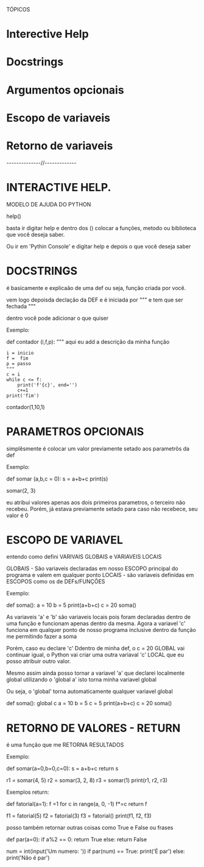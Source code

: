 TÓPICOS

# Interective Help
# Docstrings
# Argumentos opcionais
# Escopo de variaveis
# Retorno de variaveis


--------------//-------------

# INTERACTIVE HELP.

MODELO DE AJUDA DO PYTHON

help()

basta ir digitar help e dentro dos () colocar a funções, metodo ou biblioteca que você deseja saber.

Ou ir em 'Pythin Console' e digitar help e depois o que você deseja saber

# DOCSTRINGS

é basicamente e explicaão de uma def ou seja, função criada por você.

vem logo depoisda declação da DEF e é iniciada por """ e tem que ser fechada """

dentro você pode adicionar o que quiser

Exemplo:

def contador (i,f,p):
    """
    aqui eu add a descrição da minha função

    i = inicio
    f =  fim
    p = passo
    """
    c = i
    while c <= f:
        print('f'{c}', end='')
        c+=1
    print('fim')

contador(1,10,1)

# PARAMETROS OPCIONAIS

simplêsmente é colocar um valor previamente setado aos parametrôs da def

Exemplo:

def somar (a,b,c = 0):
    s = a+b+c
    print(s)

somar(2, 3)

eu atribui valores apenas aos dois primeiros parametros, o terceiro não recebeu.
Porém, já estava previamente setado para caso não recebece, seu valor é 0

# ESCOPO DE VARIAVEL

entendo como defini VARIVAIS GLOBAIS e VARIAVEIS LOCAIS

GLOBAIS - São variaveis declaradas em nosso ESCOPO principal do programa e valem em qualquer ponto
LOCAIS - são variaveis definidas em ESCOPOS como os de DEFs/FUNÇÕES

Exemplo:

def soma():
    a = 10
    b = 5
    print(a+b+c)
c = 20
soma()

As variaveis 'a' e 'b' são variaveis locais pois foram declaradas dentro de uma função e funcionam apenas dentro da mesma.
Agora a variavel 'c' funciona em qualquer ponto de nosso programa inclusive dentro da função me permitindo fazer a  soma

Porém, caso eu declare 'c' Ddentro de minha def, o c = 20 GLOBAL vai continuar igual, o Python vai criar uma outra variaval 'c' LOCAL que eu posso atribuir outro valor.

Mesmo assim ainda posso tornar a variavel 'a' que declarei localmente global utilizando o 'global a' isto torna minha variavel global

Ou seja, o 'global' torna automaticamente qualquer variavel global

def soma():
    global c
    a = 10
    b = 5
    c = 5
    print(a+b+c)
c = 20
soma()

# RETORNO DE VALORES - RETURN

é uma função que me RETORNA RESULTADOS

Exemplo:

def somar(a=0,b=0,c=0):
    s = a+b+c
    return s

r1 = somar(4, 5)
r2 = somar(3, 2, 8)
r3 = somar(1)
print(r1, r2, r3)

Exemplos return:

def fatorial(a=1):
    f =1
    for c in range(a, 0, -1)
        f*=c
    return f

f1 = fatorial(5)
f2 = fatorial(3)
f3 = fatorial()
print(f1, f2, f3)

posso também retornar outras coisas como True e False ou frases

def par(a=0):
    if a%2 == 0:
        return True
    else:
        return False
    
num = int(input('Um numero: '))
if par(num) == True:
    print('É par')
else:
    print('Não é par')
